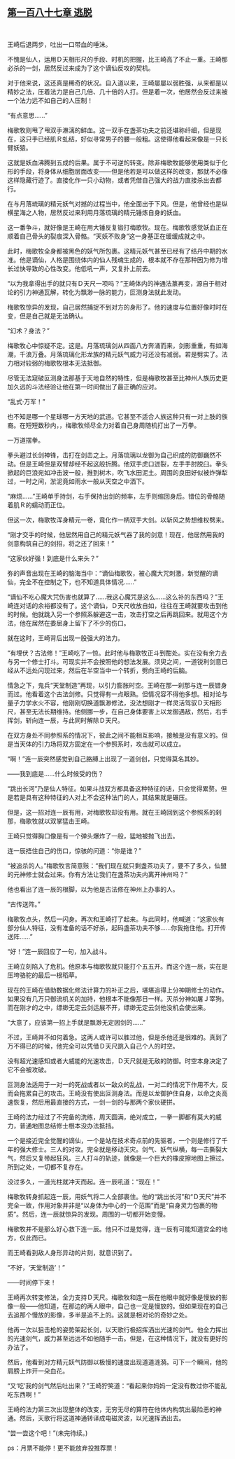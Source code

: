 ## [第一百八十七章 逃脱](https://www.xxbiquge.com/11_11207/9059407.html)
﻿

  王崎后退两步，吐出一口带血的唾沫。

  不愧是仙人，运用Ｄ天相形尺的手段、时机的把握，比王崎高了不止一重。王崎那必杀的一剑，居然反过来成为了这个谪仙反攻的契机。

  对于他来说，这还真是稀奇的状况。自入道以来，王崎屡屡以弱胜强，从来都是以精妙之法，压着法力是自己几倍、几十倍的人打。但是着一次，他居然会反过来被一个法力远不如自己的人压制！

  “有点意思……”

  梅歌牧则甩了甩双手淋漓的鲜血。这一双手在盏茶功夫之前还堪称纤细，但是现在，这只手已经肌Ｒ虬结，好似寻常男子的腰一般粗。这使得他看起来像是一只长臂妖猿。

  这就是妖血沸腾到五成的后果。属于不可逆的转变。除非梅歌牧能够使用类似于化形的手段，将身体从细胞层面改变——但是他若是可以做这样的改变，那就不必像这样隐藏行迹了。直接化作一只小动物，或者凭借自己强大的战力直接杀出去都行。

  在与月落琉璃的精元妖气对撼的过程当中，他全面出于下风。但是，他曾经也是纵横星海之人物，居然反过来利用月落琉璃的精元锤炼自身的妖血。

  这一番争斗，就好像是王崎在用大锤反复锻打梅歌牧。现在。梅歌牧感觉妖血正在顺着自己骨头的裂痕深入骨骼。“天妖不败身”这一身基正在缓缓成就之中。

  此时，梅歌牧全身都被黑色的妖气所包裹。这精元妖气甚至已经有了结丹中期的水准。他是谪仙，人格是围绕体内的仙人残魂生成的，根本就不存在那种因为修为增长过快导致的心性改变。他低吼一声，又复扑上前去。

  “以为我拿得出手的就只有Ｄ天尺一项吗？”王崎体内的神通法篆再变，源自于相对论的引力神通瓦解，转化为飘渺一脉的能力，叵测身法就此发动。

  梅歌牧惊异的发现，自己居然捕捉不到对方的身形了。他的速度与位置好像时时在变，但是自己就是无法确认。

  “幻术？身法？”

  梅歌牧心中惊疑不定。这是。月落琉璃剑从四面八方奔涌而来，剑影重重，有如海潮，千浪万叠。月落琉璃化形龙族的精元妖气威力可还没有减弱。若是劈实了。法力相对较弱的梅歌牧根本无法抵御。

  尽管无法窥破叵测身法那基于天地自然的特性，但是梅歌牧甚至比神州人族历史更加久远的斗法经验让他在第一时间做出了最正确的应对。

  “乱式·万军！”

  也不知是哪一个星球哪一方天地的武道。它甚至不适合人族这种只有一对上肢的族裔。在短短数秒内，，梅歌牧倾尽全力对着自己身周随机打出了一万拳。

  一万道摆拳。

  拳头避过长剑神锋，击打在剑击之上。月落琉璃以龙御为自己织成的防御巍然不动。但是王崎但是双臂却经不起这般折腾。他双手虎口迸裂，左手手肘脱臼。拳头掀起的巨浪宛如冲击波一般，推到树木，吹飞水田泥土。周围的良田好似被炸弹犁过，一时之间，淤泥竟如雨水一般从天空之中洒下。

  “麻烦……”王崎单手持剑，右手保持出剑的频率，左手则缩回身后。错位的骨骼随着肌Ｒ的蠕动而正位。

  但这一次，梅歌牧浑身精元一卷，竟化作一柄双手大剑。以斩风之势想维权劈来。

  “刚才交手的时候，他居然用自己的精元妖气吞了我的剑意！现在，他居然用我的剑意构筑自己的剑招，将之还了回来！”

  “这家伙好强！到底是什么来头？”

  弥的声音出现在王崎的脑海当中：“谪仙梅歌牧，被心魔大咒刺激，新觉醒的谪仙，完全不在控制之下，也不知道具体情况……”

  “谪仙不吃心魔大咒伤害也就算了……我这心魔咒是这么……这么补的东西吗？”王崎连对话的余裕都没有了。这个谪仙，Ｄ天尺收放自如，往往在王崎就要攻击到他的时候。他就跳入另一个参照系躲避这一击，攻击打空之后再跳回来。就用这个方法，他在居然在委屈身上留下了不少的伤口。

  就在这时，王崎背后出现一股强大的法力。

  “有埋伏？古法修！”王崎吃了一惊。此时他与梅歌牧正斗到酣处。实在没有余力去与另一个修士打斗。可现实并不会按照他的想法发展。须臾之间，一道锐利剑意已经从不远处闪现过来，然后在半空当中一个转折，劈向王崎的后脑。

  情急之下，鬼兵“天堂制造”再现，以引力膨胀时空。王崎在那一刹那与连一辰错身而过。他看着这个古法剑修。只觉得有一点眼熟。但情况容不得他多想。相对论与量子力学水火不容，他刚刚切换道飘渺修法，没法想刚才一样灵活驾驭Ｄ天相形尺，甚至无法长期维持。他侧挪一步，在自己身体要害上以龙御遇敌，然后，右手挥剑，斩向连一辰，与此同时解除Ｄ天尺。

  在双方身处不同参照系的情况下，彼此之间不能相互影响，接触是没有意义的。但是当天体的引力场将双方固定在一个参照系时，攻击就可以成立。

  “啊！”连一辰突然感觉到自己胳膊上出现了一道剑创，只觉得莫名其妙。

  ——我到底是……什么时候受的伤？

  “跳出长河”乃是仙人特征。如果斗战双方都具备这种特征的话，只会觉得累赘。但是若是具有这种特征的人对上不会这种法门的人，其结果就是碾压。

  但是，这一招对连一辰有用，对梅歌牧却没有用。就在王崎回到这个参照系的刹那，梅歌牧就以双掌猛击王崎。

  王崎只觉得胸口像是有一个弹头爆炸了一般，猛地被抛飞出去。

  连一辰捂住自己的伤口，惊骇的问道：“你是谁？”

  “被追杀的人。”梅歌牧言简意赅：“我们现在就只剩盏茶功夫了，要不了多久，仙盟的元神修士就会过来。你有方法让我们在盏茶功夫内离开神州吗？”

  他也看出了连一辰的根脚，以为他是古法修在神州上办事的人。

  “古传送阵。”

  梅歌牧点头，然后一闪身。再次和王崎打了起来。与此同时，他喊道：“这家伙有部分仙人特征，没有准备的话不好杀，起码盏茶功夫不够……你我拖住他。打开传送阵……”

  “好！”连一辰回应了一句，加入战斗。

  王崎立刻陷入了危机。他原本与梅歌牧就只能打个五五开。而这个连一辰，实在是压垮骆驼的最后一根稻草。

  现在的王崎在借助数据化修法计算力的补正之后，堪堪追得上分神期修士的动作。如果没有几万只御流机关的加持，他根本不能像那日一样。灭杀分神如屠Ｊ宰狗。而在刚才的之中，缥缈无定云剑运展不开，缥缈无定云剑他没机会使出来。

  “大意了，应该第一招上手就是飘渺无定因剑的……”

  不过，王崎并不如何着急。这两人或许可以胜过他，但是杀他还是很难的。真到了万不得已的时候，他完全可以凭借Ｄ天尺跳入自己个人的时空。

  没有超光速感知或者大威能的光速攻击，Ｄ天尺就是无敌的防御。时空本身决定了它不会被攻破。

  叵测身法适用于一对一的死战或者以一敌众的乱战，一对二的情况下作用不大，反而会拖累自己的攻击。王崎没有使出叵测身法。而是以龙御护住自身，以命之炎高速恢复，然后用最直接的方式，一剑一剑的与那两个家伙硬拼。

  王崎的法力经过了不完备的洗练，周天圆满，绝对成立，一拳一脚都有莫大的威力，普通地图总结修士根本没办法抵挡。

  一个是接近完全觉醒的谪仙，一个是站在技术奇点前的先驱者，一个则是修行了千年的强大修士。三人的对攻。完全就是移动天灾。剑气、妖气纵横，每一击撕裂大气，然后又复带起狂风。三人打斗的轨迹，就像是一个巨大的橡皮擦地图上擦过。所到之处，一切都不复存在。

  没过多久，一道光柱就冲天而起。连一辰吼道：“现在！”

  梅歌牧转身抓起连一辰，用妖气将二人全部裹住。他的“跳出长河”和“Ｄ天尺”并不完全一致，作用对象并非是“以身体为中心的一个范围”而是“自身灵力包裹的物质”。然后，连一辰就惊异的发现。周围的一切都开始变慢。

  梅歌牧并不是那么好心救下连一辰。他只不过是觉得，连一辰有可能知道安全的地方，仅此而已。

  而王崎看到敌人身形异动的片刻，就意识到了。

  “不好，‘天堂制造’！”

  ——时间停下来！

  王崎再次转变修法，全力支持Ｄ天尺。梅歌牧和连一辰在他眼中就好像是慢放的影像一般——他知道，在那边的两人眼中，自己也一定是慢放的。但如果现在的自己去追那个慢放的影像，多半是追不上的。这就是相对论的奇妙之处。

  他再一次以狙击枪的姿势架起长剑，以天歌行极招挥洒出光速的剑气。他全力挥出的光速剑气，威力甚至远远不如他随手一击。但是，在这种情况下，就没有更好的办法了。

  然后，他看到对方精元妖气防御以极慢的速度出现道道涟漪。可下一个瞬间，他的肩膀上炸开一朵血花。

  “又‘吃’我的剑气然后吐出来？”王崎狞笑道：“看起来你妈妈一定没有教过你不能乱吃东西啊！”

  王崎的法力第三次出现整体的改变，无穷无尽的算符在他体内构筑出最险恶的神通。然后，天歌行将这道神通转译成电磁灵波，以光速挥洒出去。

  “尝一尝这个吧！”(未完待续。)

  ps：月票不能停！更不能放弃投推荐票！

  
